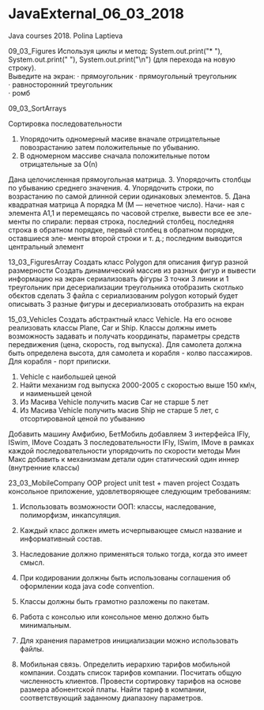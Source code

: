# JavaExternal_06_03_2018
Java courses 2018. Polina Laptieva

09_03_Figures
Используя циклы и метод: 
System.out.print("* "), System.out.print("  "),
System.out.print("\n") 
(для перехода на новую строку).  
Выведите на экран: 
· прямоугольник 
· прямоугольный треугольник  
· равносторонний треугольник   
· ромб

09_03_SortArrays

Сортировка последовательности  
1. Упорядочить одномерный масиве вначале отрицательные повозрастанию
   затем положительные по убыванию.
2. В одномерном массиве сначала положительные потом отрицательные за О(n)

Дана целочисленная прямоугольная матрица. 
3. Упорядочить столбцы по убыванию среднего значения. 
4. Упорядочить строки, по возрастанию по самой длинной серии одинаковых элементов.
5. Дана квадратная матрица A порядка M (M — нечетное число). Начи-
ная с элемента A1,1 и перемещаясь по часовой стрелке, вывести все ее эле-
менты по спирали: первая строка, последний столбец, последняя строка в 
обратном  порядке,  первый  столбец  в  обратном  порядке,  оставшиеся  эле-
менты второй строки и т. д.; последним выводится центральный элемент 

13_03_FiguresArray
Cоздать класс Polygon для описания фигур разной размерности
Cоздать динамический массив из разных фигур и вывести информацию на экран
сериализовать фігуры  3 точки 3 линии и 1 треугольник
при десериализации треугольника отобразить скотлько обєктов
сделать 3 файла с сериализованим polygon который будет описывать 3 разные фигуры
и десериализовать отобразить на екран

15_03_Vehicles
Создать абстрактный класс Vehicle. На его основе реализовать классы Plane, Car и Ship. 
Классы должны иметь возможность задавать и получать координаты, параметры средств передвижения (цена, скорость, год выпуска).
Для самолета должна быть определена высота, для самолета и корабля - колво пассажиров. Для корабля - порт приписки.
1. Vehicle с наибольшей ценой
2. Найти механизм год выпуска 2000-2005 с  скоростью выше 150 км\ч, и наименьшей ценой
3. Из Масива Vehicle получить масив Car не старше 5 лет
4. Из Масива Vehicle получить масив Ship не старше 5 лет, с  отсортированой ценой по убыванию

Добавить машину Амфибию, БетМобиль
добавляем 3 интерфейса IFly, ISwim, IMove
Создать 3 последовательности  IFly, ISwim, IMove
в рамках каждой последовательности упорядочить по скорости
методы Мин Макс
добавить к механизмам детали
один статический один иннер (внутренние классы)

23_03_MobileCompany
OOP project
unit test + maven project
Создать консольное приложение, удовлетворяющее следующим требованиям:
1.	Использовать возможности ООП: классы, наследование, полиморфизм, инкапсуляция.
2.	Каждый класс должен иметь исчерпывающее смысл название и информативный состав.
3.	Наследование должно применяться только тогда, когда это имеет смысл.
4.	При кодировании должны быть использованы соглашения об оформлении кода java code convention.
5.	Классы должны быть грамотно разложены по пакетам.
6.	Работа с консолью или консольное меню должно быть минимальным.
7.	Для хранения параметров инициализации можно использовать файлы.

12.	 Мобильная связь. Определить иерархию тарифов мобильной компании. 
Создать список тарифов компании. Посчитать общую численность клиентов.
Провести сортировку тарифов на основе размера абонентской платы.
Найти тариф в компании, соответствующий заданному диапазону параметров.
